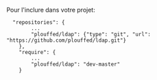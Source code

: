 Pour l'inclure dans votre projet:

      "repositories": {
            ...
            "plouffed/ldap": {"type": "git", "url": "https://github.com/plouffed/ldap.git"}
        },
        "require": {
            ...
            "plouffed/ldap": "dev-master"
        }